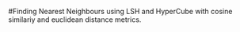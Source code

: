 #Finding Nearest Neighbours using LSH and HyperCube with cosine similariy and euclidean distance metrics.
